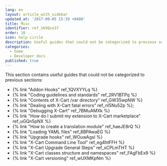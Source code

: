```yaml
---
lang: en
layout: article_with_sidebar
updated_at: '2017-09-05 15:39 +0400'
title: Misc
identifier: ref_S6VQco37
order: 10
icon: help circle
description: Useful guides that could not be categorized to previous sections
categories:
  - home
  - Developer docs
published: true
---
```


This section contains useful guides that could not be categorized to previous sections:

*   {% link "Addon Hooks" ref_1QVXYYLq %}
*   {% link "Coding guidelines and standards" ref_2RV1BTPq %}
*   {% link "Contents of X-Cart /var directory" ref_GW35wpNW %}
*   {% link "Dealing with X-Cart fatal errors" ref_nI5Nu52p %};
*   {% link "Debugging X-Cart" ref_7BMuAMXk %}
*   {% link "How do I submit my extension to X-Cart marketplace" ref_uGQn5pNX %}
*   {% link "How to create a translation module" ref_haeJE8rQ %}
*   {% link "Loading YAML files" ref_8BPAwaEG %}
*   {% link "Upgrade hooks" ref_WOuwAgsI %}
*	{% link "X-Cart Command Line Tool" ref_eg4htFFH %}
*   {% link "X-Cart Upgrade General Steps" ref_xCPLmTHT %}
*   {% link "X-Cart classes structure and namespaces" ref_FAgFbEx9 %}
*   {% link "X-Cart versioning" ref_wUXMKpNm %}

